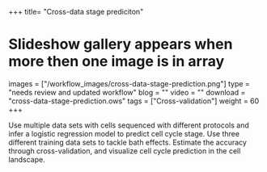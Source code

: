 +++
title= "Cross-data stage prediciton"
# Slideshow gallery appears when more then one image is in array
images =  ["/workflow_images/cross-data-stage-prediction.png"]
type = "needs review and updated workflow"
blog =  ""
video = ""
download = "cross-data-stage-prediction.ows"
tags = ["Cross-validation"]
weight = 60
+++

Use multiple data sets with cells sequenced with different protocols and infer a logistic regression model to predict cell cycle stage. Use three different training data sets to tackle bath effects. Estimate the accuracy through cross-validation, and visualize cell cycle prediction in the cell landscape.
